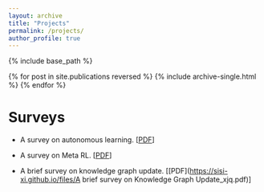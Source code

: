 ```yaml
---
layout: archive
title: "Projects"
permalink: /projects/
author_profile: true
---
```


{% include base_path %}

{% for post in site.publications reversed %}
  {% include archive-single.html %}
{% endfor %}



# Surveys

-   A survey on autonomous learning. [[PDF](https://sisi-xi.github.io/files/A_survey_on_autonomous_learning.pdf)]

-   A survey on Meta RL. [[PDF](https://sisi-xi.github.io/files/A_Survey_on_Meta_RL_update.pdf)]

-   A brief survey on knowledge graph update. [[PDF](https://sisi-xi.github.io/files/A brief survey on Knowledge Graph Update_xjq.pdf)]